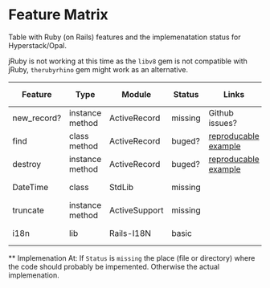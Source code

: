 # Feature Matrix
Table with Ruby (on Rails) features and the implemenatation status for Hyperstack/Opal.

jRuby is not working at this time as the `libv8` gem is not compatible with jRuby,
`therubyrhino` gem might work as an alternative.

| Feature     | Type            | Module        | Status   | Links          | Exsisting Documenation | Exsisting Server Implementations | Implemenation At** |
|-------------|-----------------|---------------|----------|----------------|------------------------|----------------------------------|--------------------|
| new_record? | instance method | ActiveRecord  | missing  | Github issues? | [new_record?@apidock](https://api.rubyonrails.org/classes/ActiveRecord/Persistence.html#method-i-new_record-3F) |  | [hyper-model](https://github.com/hyperstack-org/hyperstack/blob/edge/ruby/hyper-model/lib/reactive_record/active_record/instance_methods.rb) |
| find        | class method    | ActiveRecord  | buged?   | [reproducable example](https://github.com/Tim-Blokdijk/hyperstack-experiments/blob/master/app/hyperstack/components/search.rb) |  |  | [hyper-model](https://github.com/hyperstack-org/hyperstack/blob/edge/ruby/hyper-model/lib/reactive_record/active_record/class_methods.rb) |
| destroy     | instance method | ActiveRecord  | buged?   | [reproducable example](https://github.com/Tim-Blokdijk/hyperstack-experiments/blob/master/app/hyperstack/components/index.rb) |  |  | [hyper-model](https://github.com/hyperstack-org/hyperstack/blob/edge/ruby/hyper-model/lib/reactive_record/active_record/instance_methods.rb) |
| DateTime    | class           | StdLib        | missing  |                | [DateTime@ruby-doc](https://ruby-doc.org/stdlib-2.6/libdoc/date/rdoc/DateTime.html) |  | Opal |
| truncate    | instance method | ActiveSupport | missing  |                | [truncate@apidock](https://apidock.com/rails/String/truncate) |  | [opal-activesupport@github](https://github.com/opal/opal-activesupport/tree/master/opal/active_support/core_ext) |
| i18n        | lib             | Rails-I18N    | basic    |                |                        | [rails-i18n@github](https://github.com/svenfuchs/rails-i18n) | [hyper-i18n](https://github.com/hyperstack-org/hyperstack/tree/edge/ruby/hyper-i18n) |

** Implemenation At: If `Status` is `missing` the place (file or directory) where the code should probably be impemented. Otherwise the actual implemenation.
